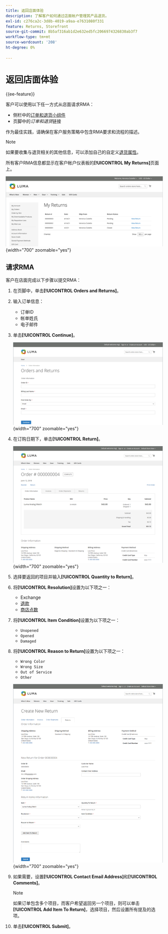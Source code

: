 ```yaml
---
title: 返回店面体验
description: 了解客户如何通过店面帐户管理其产品退货。
exl-id: c276ca2c-3d8b-4019-a9aa-e7631080f331
feature: Returns, Storefront
source-git-commit: 8b5af316ab1d2e632ed5fc2066974326830ab3f7
workflow-type: tm+mt
source-wordcount: '208'
ht-degree: 0%

---
```


# 返回店面体验

{{ee-feature}}

客户可以使用以下任一方式从店面请求RMA：

- 侧栏中的[订单和退货小组件](../content-design/widget-orders-returns.md)
- 页脚中的&#x200B;_订单和退货_&#x200B;链接

作为最佳实践，请确保在客户服务策略中包含RMA要求和流程的描述。

>[!NOTE]
>
>如果要收集与退货相关的其他信息，可以添加自己的自定义[退货属性](attributes-returns.md)。

所有客户RMA信息都显示在客户帐户仪表板的&#x200B;**[!UICONTROL My Returns]**&#x200B;页面上。

![我的退货](./assets/my-returns-page.png){width="700" zoomable="yes"}

## 请求RMA

客户在店面完成以下步骤以提交RMA：

1. 在页脚中，单击&#x200B;**[!UICONTROL Orders and Returns]**。

1. 输入订单信息：

   - 订单ID
   - 帐单姓氏
   - 电子邮件

1. 单击&#x200B;**[!UICONTROL Continue]**。

   ![订单和退货](./assets/storefront-orders-and-returns.png){width="700" zoomable="yes"}

1. 在订购日期下，单击&#x200B;**[!UICONTROL Return]**。

   ![订单详细信息](./assets/storefront-orders-and-returns-order-information.png){width="700" zoomable="yes"}

1. 选择要返回的项目并输入&#x200B;**[!UICONTROL Quantity to Return]**。

1. 将&#x200B;**[!UICONTROL Resolution]**&#x200B;设置为以下项之一：

   - Exchange
   - [退款](../customers/refunds-customer-account.md)
   - [商店点数](../customers/store-credit-using.md)

1. 将&#x200B;**[!UICONTROL Item Condition]**&#x200B;设置为以下项之一：

   - `Unopened`
   - `Opened`
   - `Damaged`

1. 将&#x200B;**[!UICONTROL Reason to Return]**&#x200B;设置为以下项之一：

   - `Wrong Color`
   - `Wrong Size`
   - `Out of Service`
   - `Other`

   ![创建新退货](./assets/storefront-orders-and-returns-create-new-return.png){width="700" zoomable="yes"}

1. 如果需要，设置&#x200B;**[!UICONTROL Contact Email Address]**&#x200B;和&#x200B;**[!UICONTROL Comments]**。

   >[!NOTE]
   >
   >如果订单包含多个项目，而客户希望返回另一个项目，则可以单击&#x200B;**[!UICONTROL Add Item To Return]**，选择项目，然后设置所有提及的选项。

1. 单击&#x200B;**[!UICONTROL Submit]**。
